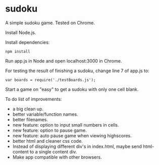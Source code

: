 # sudoku
A simple sudoku game. Tested on Chrome.

Install Node.js.

Install dependencies:

<code>npm install</code>

Run app.js in Node and open localhost:3000 in Chrome.

For testing the result of finishing a sudoku, change line 7 of app.js to:

<code>var boards = require('./testBoards.js');</code>

Start a game on "easy" to get a sudoku with only one cell blank.

To do list of improvements:
<ul>
  <li>a big clean up.</li>
  <li>better variable/function names.</li>
  <li>better filenames.</li>
  <li>new feature: option to input small numbers in cells.</li>
  <li>new feature: option to pause game.</li>
  <li>new feature: auto pause game when viewing highscores.</li>
  <li>better html and cleaner css code.</li>
  <li>Instead of displaying different div's in index.html, maybe send html-content to a single content div.</li>
  <li>Make app compatible with other browsers.</li>
</ul>
